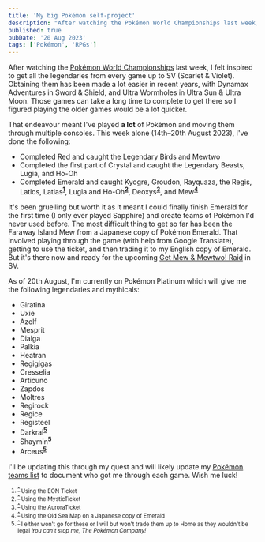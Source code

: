 ```yaml
---
title: 'My big Pokémon self-project'
description: "After watching the Pokémon World Championships last week, I felt inspired to get all the legendaries from every game up to SV (Scarlet & Violet)."
published: true
pubDate: '20 Aug 2023'
tags: ['Pokémon', 'RPGs']
---
```


After watching the [Pokémon World Championships](https://worlds.pokemon.com/en-us/) last week, I felt inspired to get all the legendaries from every game up to SV (Scarlet & Violet). Obtaining them has been made a lot easier in recent years, with Dynamax Adventures in Sword & Shield, and Ultra Wormholes in Ultra Sun & Ultra Moon. Those games can take a long time to complete to get there so I figured playing the older games would be a lot quicker.

That endeavour meant I've played **a lot** of Pokémon and moving them through multiple consoles. This week alone (14th&ndash;20th August 2023), I've done the following:

* Completed Red and caught the Legendary Birds and Mewtwo
* Completed the first part of Crystal and caught the Legendary Beasts, Lugia, and Ho-Oh
* Completed Emerald and caught Kyogre, Groudon, Rayquaza, the Regis, Latios, Latias<sup id="latias_ref"><a href="#latias">**1**</a></sup>, Lugia and Ho-Oh<sup id="lugia-ho-oh_ref"><a href="#lugia-ho-oh">**2**</a></sup>, Deoxys<sup id="deoxys_ref"><a href="#deoxys">**3**</a></sup>, and Mew<sup id="mew_ref"><a href="#mew">**4**</a></sup>

It's been gruelling but worth it as it meant I could finally finish Emerald for the first time (I only ever played Sapphire) and create teams of Pokémon I'd never used before. The most difficult thing to get so far has been the Faraway Island Mew from a Japanese copy of Pokémon Emerald. That involved playing through the game (with help from Google Translate), getting to use the ticket, and then trading it to my English copy of Emerald. But it's there now and ready for the upcoming [Get Mew & Mewtwo! Raid](https://scarletviolet.pokemon.com/en-gb/get-mew-mewtwo/) in SV.

As of 20th August, I'm currently on Pokémon Platinum which will give me the following legendaries and mythicals:

* Giratina
* Uxie
* Azelf
* Mesprit
* Dialga
* Palkia
* Heatran
* Regigigas
* Cresselia
* Articuno
* Zapdos
* Moltres
* Regirock
* Regice
* Registeel
* Darkrai<sup id="gen4_mythical_ref"><a href="#gen4_mythicals">**5**</a></sup>
* Shaymin<sup id="gen4_mythical_ref"><a href="#gen4_mythicals">**5**</a></sup>
* Arceus<sup id="gen4_mythical_ref"><a href="#gen4_mythicals">**5**</a></sup>

I'll be updating this through my quest and will likely update my [Pokémon teams list](https://centiskor.ch/logs/my-pokemon-teams/) to document who got me through each game. Wish me luck!

<ol style="font-size:80%;">
	<li>
		<sup id="latias">
		<a href="#latias_ref"><strong>^</strong></a>
		</sup> Using the EON Ticket
	</li>
	<li>
		<sup id="lugia-ho-oh">
		<a href="#lugia-ho-oh_ref"><strong>^</strong></a>
		</sup> Using the MysticTicket</li>
	<li>
		<sup id="deoxys">
			<a href="#deoxys_ref"><strong>^</strong></a>
		</sup> Using the AuroraTicket</li>
	<li>
		<sup id="mew">
			<a href="#mew_ref"><strong>^</strong></a>
		</sup> Using the Old Sea Map on a Japanese copy of Emerald
	</li>
	<li>
		<sup id="gen4_mythicals">
			<a href="#gen4_mythical_ref"><strong>^</strong></a>
		</sup> I either won't go for these or I will but won't trade them up to Home as they wouldn't be legal <em>You can't stop me, The Pokémon Company!</em>
	</li>
</ol>